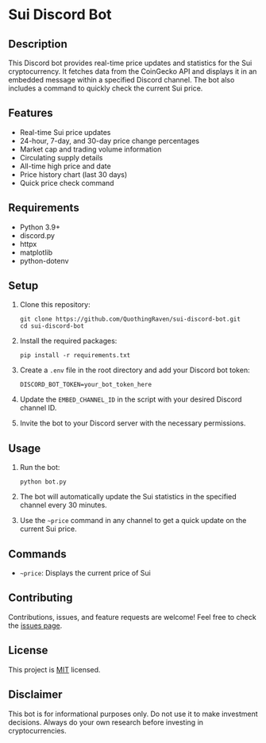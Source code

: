 # Sui Discord Bot

## Description
This Discord bot provides real-time price updates and statistics for the Sui cryptocurrency. It fetches data from the CoinGecko API and displays it in an embedded message within a specified Discord channel. The bot also includes a command to quickly check the current Sui price.

## Features
- Real-time Sui price updates
- 24-hour, 7-day, and 30-day price change percentages
- Market cap and trading volume information
- Circulating supply details
- All-time high price and date
- Price history chart (last 30 days)
- Quick price check command

## Requirements
- Python 3.9+
- discord.py
- httpx
- matplotlib
- python-dotenv

## Setup
1. Clone this repository:
   ```
   git clone https://github.com/QuothingRaven/sui-discord-bot.git
   cd sui-discord-bot
   ```

2. Install the required packages:
   ```
   pip install -r requirements.txt
   ```

3. Create a `.env` file in the root directory and add your Discord bot token:
   ```
   DISCORD_BOT_TOKEN=your_bot_token_here
   ```

4. Update the `EMBED_CHANNEL_ID` in the script with your desired Discord channel ID.

5. Invite the bot to your Discord server with the necessary permissions.

## Usage
1. Run the bot:
   ```
   python bot.py
   ```

2. The bot will automatically update the Sui statistics in the specified channel every 30 minutes.

3. Use the `~price` command in any channel to get a quick update on the current Sui price.

## Commands
- `~price`: Displays the current price of Sui

## Contributing
Contributions, issues, and feature requests are welcome! Feel free to check the [issues page](https://github.com/your-username/sui-discord-bot/issues).

## License
This project is [MIT](https://choosealicense.com/licenses/mit/) licensed.

## Disclaimer
This bot is for informational purposes only. Do not use it to make investment decisions. Always do your own research before investing in cryptocurrencies.
